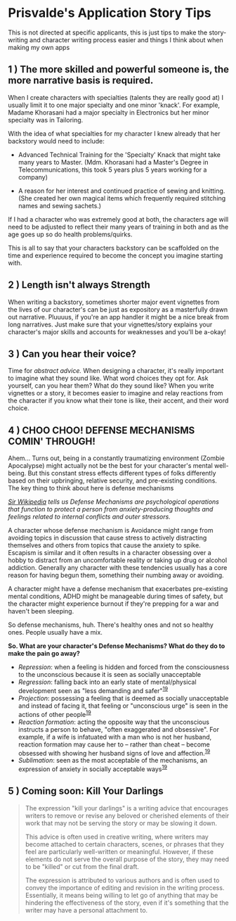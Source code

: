 # Prisvalde's Application Story Tips

This is not directed at specific applicants, this is just tips to make the story-writing and character writing process easier and things I think about when making my own apps

## 1 ) The more skilled and powerful someone is, the more narrative basis is required.

When I create characters with specialties (talents they are really good at) I usually limit it to one major specialty and one minor 'knack'. For example, Madame Khorasani had a major specialty in Electronics but her minor specialty was in Tailoring.

With the idea of what specialties for my character I knew already that her backstory would need to include: 

* Advanced Technical Training for the 'Specialty' Knack that might take many years to Master. (Mdm. Khorasani had a Master's Degree in Telecommunications, this took 5 years plus 5 years working for a company)

* A reason for her interest and continued practice of sewing and knitting.
(She created her own magical items which frequently required stitching names and sewing sachets.)

If I had a character who was extremely good at both, the characters age will need to be adjusted to reflect their many years of training in both and as the age goes up so do health problems/quirks.

This is all to say that your characters backstory can be scaffolded on the time and experience required to become the concept you imagine starting with.

## 2 ) Length isn't always Strength

When writing a backstory, sometimes shorter major event vignettes from the lives of our character's can be just as expository as a masterfully drawn out narrative. Pluuuus, if you're an app handler it might be a nice break from long narratives. Just make sure that your vignettes/story explains your character's major skills and accounts for weaknesses and you'll be a-okay!

## 3 ) Can you hear their voice?

Time for *abstract advice.* When designing a character, it's really important to imagine what they sound like. What word choices they opt for. Ask yourself, can you hear them? What do they sound like? When you write vignettes or a story, it becomes easier to imagine and relay reactions from the character if you know what their tone is like, their accent, and their word choice.

## 4 ) CHOO CHOO! DEFENSE MECHANISMS COMIN' THROUGH!

Ahem... Turns out, being in a constantly traumatizing environment (Zombie Apocalypse) might actually not be the best for your character's mental well-being. But this constant stress effects different types of folks differently based on their upbringing, relative security, and pre-existing conditions. The key thing to think about here is defense mechanisms

*[Sir Wikipedia](https://en.wikipedia.org/wiki/Defence_mechanism) tells us Defense Mechanisms are psychological operations that function to protect a person from anxiety-producing thoughts and feelings related to internal conflicts and outer stressors.*

A character whose defense mechanism is Avoidance might range from avoiding topics in discussion that cause stress to actively distracting themselves and others from topics that cause the anxiety to spike. Escapism is similar and it often results in a character obsessing over a hobby to distract from an uncomfortable reality or taking up drug or alcohol addiction. Generally any character with these tendencies usually has a core reason for having begun them, something their numbing away or avoiding. 

A character might have a defense mechanism that exacerbates pre-existing mental conditions, ADHD might be manageable during times of safety, but the character might experience burnout if they're prepping for a war and haven't been sleeping. 

So defense mechanisms, huh. There's healthy ones and not so healthy ones. People usually have a mix.

**So. What are your character's Defense Mechanisms? What do they do to make the pain go away?**

* *Repression*: when a feeling is hidden and forced from the consciousness to the unconscious because it is seen as socially unacceptable
* *Regression*: falling back into an early state of mental/physical development seen as "less demanding and safer"<sup>[19](https://en.wikipedia.org/wiki/Defence_mechanism#cite_note-Hock,_Roger_R_2013-19)</sup>
* *Projection*: possessing a feeling that is deemed as socially unacceptable and instead of facing it, that feeling or "unconscious urge" is seen in the actions of other people<sup>[19](https://en.wikipedia.org/wiki/Defence_mechanism#cite_note-Hock,_Roger_R_2013-19)</sup>
* *Reaction formation*: acting the opposite way that the unconscious instructs a person to behave, "often exaggerated and obsessive". For example, if a wife is infatuated with a man who is not her husband, reaction formation may cause her to – rather than cheat – become obsessed with showing her husband signs of love and affection.<sup>[19](https://en.wikipedia.org/wiki/Defence_mechanism#cite_note-Hock,_Roger_R_2013-19)</sup>
* *Sublimation*: seen as the most acceptable of the mechanisms, an expression of anxiety in socially acceptable ways<sup>[19](https://en.wikipedia.org/wiki/Defence_mechanism#cite_note-Hock,_Roger_R_2013-19)</sup>

## 5 ) Coming soon: Kill Your Darlings

> The expression "kill your darlings" is a writing advice that encourages writers to remove or revise any beloved or cherished elements of their work that may not be serving the story or may be slowing it down. 
> 
> This advice is often used in creative writing, where writers may become attached to certain characters, scenes, or phrases that they feel are particularly well-written or meaningful. However, if these elements do not serve the overall purpose of the story, they may need to be "killed" or cut from the final draft. 
> 
> The expression is attributed to various authors and is often used to convey the importance of editing and revision in the writing process. Essentially, it means being willing to let go of anything that may be hindering the effectiveness of the story, even if it's something that the writer may have a personal attachment to.